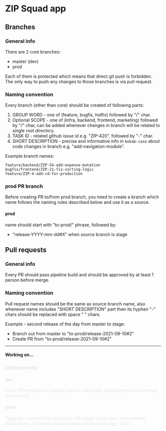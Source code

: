 # ZIP Squad app

## Branches

### General info

There are 2 core branches:

-   master (dev)
-   prod

Each of them is protected which means that direct git push is forbidden.
The only way to push any changes to those branches is via pull request.

### Naming convention

Every branch (other than core) should be created of following parts:

1. GROUP WORD - one of (feature, bugfix, hotfix) followed by "/" char.
2. Optional SCOPE - one of (infra, backend, frontend, marketing) followed by "/" char,
   can be added whenever changes in branch will be related to single root directory.
3. TASK ID - related github issue id e.g. "ZIP-420", followed by "-" char.
4. SHORT DESCRIPTION - precise and informative info in `kebab-case` about code changes in branch
   e.g. "add-navigation-module".

Example branch names:

```
feature/backend/ZIP-54-add-expense-mutation
bugfix/frontend/ZIP-21-fix-sorting-logic
feature/ZIP-4-add-cd-for-production
```

### prod PR branch

Before creating PR to/from prod branch, you need to create a branch which name follows the naming rules described below and use it as a source.

#### prod

name should start with "to-prod/" phrase, followed by:

-   "release-YYYY-mm-dd#X" when source branch is stage

## Pull requests

### General info

Every PR should pass pipeline build and should be approved by at least 1 person before merge.

### Naming convention

Pull request names should be the same as source branch name, also whenever name includes "SHORT DESCRIPTION" part then its hyphen "-" chars should be replaced with space " " chars.

Example - second release of the day from master to stage:

-   Branch out from master to "to-prod/release-2021-09-10#2"
-   Create PR from "to-prod/release-2021-09-10#2"

---

#### Working on...

<div style="opacity: 0.1"}>

### Deployments

#### dev

Every PR merged into master branch will trigger development environment deployment.

#### prod

Tagging a commit in prod branch will trigger production environment deployment.
Tag name should follow semver rules e.g. "v1.2.1"

</div>
